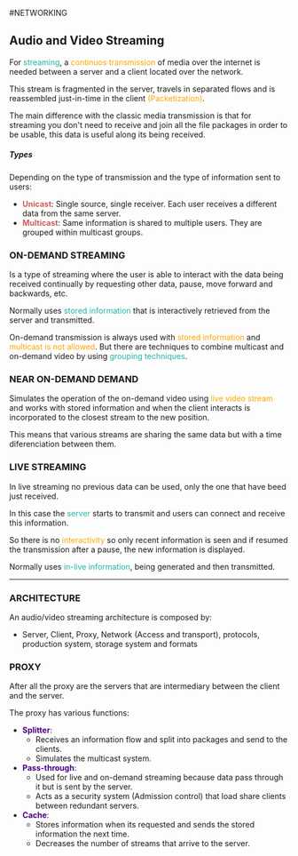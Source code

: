 #NETWORKING 

## Audio and Video Streaming

For <span style="color:LightSeaGreen;">streaming</span>, a <span style="color:orange;">continuos transmission</span> of media over the internet is needed between a server and a client located over the network. 

This stream is fragmented in the server, travels in separated flows and is reassembled just-in-time in the client <span style="color:orange;">(Packetization)</span>. 

The main difference with the classic media transmission is that for streaming you don't need to receive and join all the file packages in order to be usable, this data is useful along its being received. 

##### Types

Depending on the type of transmission and the type of information sent to users: 

* <span style="color:IndianRed;"><b>Unicast</b></span>: Single source, single receiver. Each user receives a different data from the same server. 
* <span style="color:IndianRed;"><b>Multicast</b></span>: Same information is shared to multiple users. They are grouped within multicast groups. 

### ON-DEMAND STREAMING

Is a type of streaming where the user is able to interact with the data being received continually by requesting other data, pause, move forward and backwards, etc. 

Normally uses <span style="color:LightSeaGreen;">stored information</span> that is interactively retrieved from the server and transmitted. 

On-demand transmission is always used with <span style="color:orange;">stored information</span> and <span style="color:orange;">multicast is not allowed</span>. 
But there are techniques to combine multicast and on-demand video by using <span style="color:LightSeaGreen;">grouping techniques</span>. 

### NEAR ON-DEMAND DEMAND

Simulates the operation of the on-demand video using <span style="color:orange;">live video stream</span> and works with stored information and when the client interacts is incorporated to the closest stream to the new position. 

This means that various streams are sharing the same data but with a time diferenciation between them. 

### LIVE STREAMING 

In live streaming no previous data can be used, only the one that have beed just received. 

In this case the <span style="color:LightSeaGreen;">server</span> starts to transmit and users can connect and receive this information. 

So there is no <span style="color:orange;">interactivity</span> so only recent information is seen and if resumed the transmission after a pause, the new information is displayed. 

Normally uses <span style="color:LightSeaGreen;">in-live information</span>, being generated and then transmitted. 

---
### ARCHITECTURE

An audio/video streaming architecture is composed by: 

* Server, Client, Proxy, Network (Access and transport), protocols, production system, storage system and formats

### PROXY 

After all the proxy are the servers that are intermediary between the client and the server. 

The proxy has various functions: 
* <span style="color:Indigo;"><b>Splitter</b></span>: 
	* Receives an information flow and split into packages and send to the clients. 
	* Simulates the multicast system. 
* <span style="color:Indigo;"><b>Pass-through</b></span>: 
	* Used for live and on-demand streaming because data pass through it but is sent by the server. 
	* Acts as a security system (Admission control) that load share clients between redundant servers. 
* <span style="color:Indigo;"><b>Cache</b></span>: 
	* Stores information when its requested and sends the stored information the next time.
	* Decreases the number of streams that arrive to the server.
